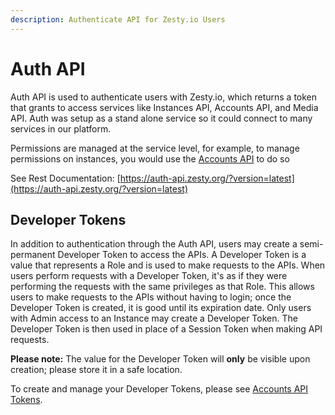 ```yaml
---
description: Authenticate API for Zesty.io Users
---
```


# Auth API

Auth API is used to authenticate users with Zesty.io, which returns a token that grants to access services like Instances API, Accounts API, and Media API. Auth was setup as a stand alone service so it could connect to many services in our platform.

Permissions are managed at the service level, for example, to manage permissions on instances, you would use the [Accounts API](https://accounts-api.zesty.org/) to do so

See Rest Documentation: [https://auth-api.zesty.org/?version=latest](https://auth-api.zesty.org/?version=latest)

## Developer Tokens

In addition to authentication through the Auth API, users may create a semi-permanent Developer Token to access the APIs. A Developer Token is a value that represents a Role and is used to make requests to the APIs. When users perform requests with a Developer Token, it's as if they were performing the requests with the same privileges as that Role. This allows users to make requests to the APIs without having to login; once the Developer Token is created, it is good until its expiration date. Only users with Admin access to an Instance may create a Developer Token. The Developer Token is then used in place of a Session Token when making API requests.

**Please note:** The value for the Developer Token will **only** be visible upon creation; please store it in a safe location.

To create and manage your Developer Tokens, please see [Accounts API Tokens](https://accounts-api.zesty.org/?version=latest#2d602695-3f14-44c2-b97a-212c402250f6). 
